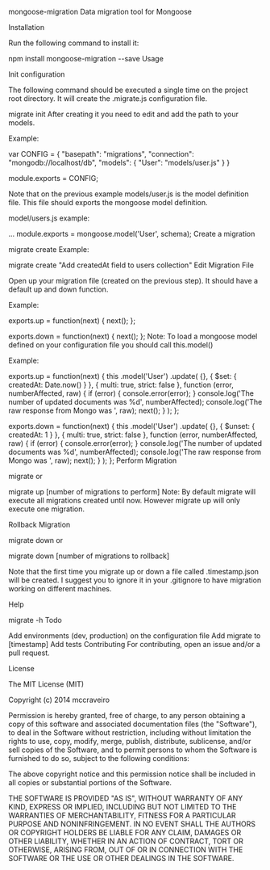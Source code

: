 mongoose-migration
Data migration tool for Mongoose

Installation

Run the following command to install it:

npm install mongoose-migration --save
Usage

Init configuration

The following command should be executed a single time on the project root directory. It will create the .migrate.js configuration file.

migrate init
After creating it you need to edit and add the path to your models.

Example:

var CONFIG = {
  "basepath": "migrations",
  "connection": "mongodb://localhost/db",
  "models": {
    "User": "models/user.js"
  }
}

module.exports = CONFIG;

Note that on the previous example models/user.js is the model definition file. This file should exports the mongoose model definition.

model/users.js example:

...
module.exports = mongoose.model('User', schema);
Create a migration

migrate create <description>
Example:

migrate create "Add createdAt field to users collection"
Edit Migration File

Open up your migration file (created on the previous step). It should have a default up and down function.

Example:

exports.up = function(next) {
  next();
};

exports.down = function(next) {
  next();
};
Note: To load a mongoose model defined on your configuration file you should call this.model(<model name>)

Example:

exports.up = function(next) {
  this
    .model('User')
    .update(
      {},
      {
        $set: { createdAt: Date.now() }
      },
      {
        multi: true,
        strict: false
      },
      function (error, numberAffected, raw) {
        if (error) {
          console.error(error);
        }
        console.log('The number of updated documents was %d', numberAffected);
        console.log('The raw response from Mongo was ', raw);
        next();
      }
    );
};

exports.down = function(next) {
  this
    .model('User')
    .update(
      {},
      {
        $unset: { createdAt: 1 }
      },
      {
        multi: true,
        strict: false
      },
      function (error, numberAffected, raw) {
        if (error) {
          console.error(error);
        }
        console.log('The number of updated documents was %d', numberAffected);
        console.log('The raw response from Mongo was ', raw);
        next();
      }
    );
};
Perform Migration

migrate
or

migrate up [number of migrations to perform]
Note: By default migrate will execute all migrations created until now. However migrate up will only execute one migration.

Rollback Migration

migrate down
or

migrate down [number of migrations to rollback]

Note that the first time you migrate up or down a file called .timestamp.json will be created. I suggest you to ignore it in your .gitignore to have migration working on different machines.

Help

migrate -h
Todo

Add environments (dev, production) on the configuration file
Add migrate to [timestamp]
Add tests
Contributing
For contributing, open an issue and/or a pull request.

License

The MIT License (MIT)

Copyright (c) 2014 mccraveiro

Permission is hereby granted, free of charge, to any person obtaining a copy of this software and associated documentation files (the "Software"), to deal in the Software without restriction, including without limitation the rights to use, copy, modify, merge, publish, distribute, sublicense, and/or sell copies of the Software, and to permit persons to whom the Software is furnished to do so, subject to the following conditions:

The above copyright notice and this permission notice shall be included in all copies or substantial portions of the Software.

THE SOFTWARE IS PROVIDED "AS IS", WITHOUT WARRANTY OF ANY KIND, EXPRESS OR IMPLIED, INCLUDING BUT NOT LIMITED TO THE WARRANTIES OF MERCHANTABILITY, FITNESS FOR A PARTICULAR PURPOSE AND NONINFRINGEMENT. IN NO EVENT SHALL THE AUTHORS OR COPYRIGHT HOLDERS BE LIABLE FOR ANY CLAIM, DAMAGES OR OTHER LIABILITY, WHETHER IN AN ACTION OF CONTRACT, TORT OR OTHERWISE, ARISING FROM, OUT OF OR IN CONNECTION WITH THE SOFTWARE OR THE USE OR OTHER DEALINGS IN THE SOFTWARE.